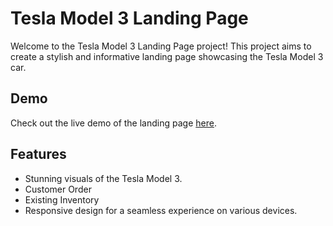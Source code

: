 # Tesla Model 3 Landing Page

Welcome to the Tesla Model 3 Landing Page project! This project aims to create a stylish and informative landing page showcasing the Tesla Model 3 car.


## Demo

Check out the live demo of the landing page [here](#).

## Features

- Stunning visuals of the Tesla Model 3.
- Customer Order
- Existing Inventory
- Responsive design for a seamless experience on   various devices.




